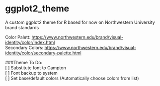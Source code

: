 # ggplot2_theme
A custom ggplot2 theme for R based for now on Northwestern University brand standards

Color Palett: https://www.northwestern.edu/brand/visual-identity/color/index.html   
Secondary Colors: https://www.northwestern.edu/brand/visual-identity/color/secondary-palette.html   

###Theme To Do:  
[ ] Substitute font to Campton  
[ ] Font backup to system  
[ ] Set base/default colors (Automatically choose colors from list)  